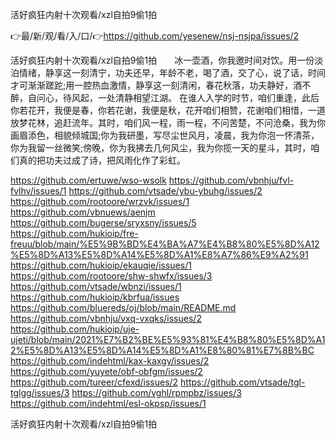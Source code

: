 活好疯狂内射十次观看/xzl自拍9偷1拍

👉最/新/观/看/入/口/👉https://github.com/yesenew/nsj-nsjpa/issues/2

活好疯狂内射十次观看/xzl自拍9偷1拍　　冰一壶酒，你我邀时间对饮。用一份淡泊情绪，静享这一刻清宁，功夫还早，年龄不老，喝了酒，交了心，说了话，时间才可渐渐蹉跎;用一腔热血激情，静享这一刻清闲，春花秋落，功夫静好，酒不醉，自问心，待风起，一处清静相望江湖。
在谁人入学的时节，咱们重逢，此后你若花开，我便是春，你若花谢，我便是秋，花开咱们相赞，花谢咱们相惜，一道放梦花林，追赶流年。其时，咱们风一程，雨一程，不问苦楚，不问沧桑，我为你画眉添色，相貌倾城国;你为我研墨，写尽尘世风月，凌晨，我为你泡一怀清茶，你为我留一丝微笑;傍晚，你为我拂去几何风尘，我为你揽一天的星斗，其时，咱们真的把功夫过成了诗，把风雨化作了彩虹。


https://github.com/ertuwe/wso-wsolk
https://github.com/vbnhju/fvl-fvlhv/issues/1
https://github.com/vtsade/ybu-ybuhg/issues/2
https://github.com/rootoore/wrzvk/issues/1
https://github.com/vbnuews/aenjm
https://github.com/bugerse/sryxsny/issues/5
https://github.com/hukioip/fre-freuu/blob/main/%E5%9B%BD%E4%BA%A7%E4%B8%80%E5%8D%A12%E5%8D%A13%E5%8D%A14%E5%8D%A1%E8%A7%86%E9%A2%91
https://github.com/hukioip/ekauqie/issues/1
https://github.com/rootoore/shw-shwfx/issues/3
https://github.com/vtsade/wbnzi/issues/1
https://github.com/hukioip/kbrfua/issues
https://github.com/bluereds/oj/blob/main/README.md
https://github.com/vbnhju/vxq-vxqks/issues/2
https://github.com/hukioip/uje-ujeti/blob/main/2021%E7%B2%BE%E5%93%81%E4%B8%80%E5%8D%A12%E5%8D%A13%E5%8D%A14%E5%8D%A1%E8%80%81%E7%8B%BC
https://github.com/indehtml/kax-kaxgy/issues/2
https://github.com/yuyete/obf-obfgm/issues/2
https://github.com/tureer/cfexd/issues/2
https://github.com/vtsade/tgl-tglgg/issues/3
https://github.com/vghl/rpmpbz/issues/3
https://github.com/indehtml/esl-okpsp/issues/1

活好疯狂内射十次观看/xzl自拍9偷1拍
